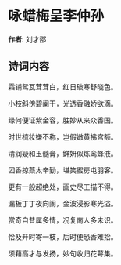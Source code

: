 # 咏蜡梅呈李仲孙

**作者**: 刘才邵

## 诗词内容

霜铺鸳瓦茸茸白，红日破寒舒晓色。

小枝斜傍碧阑干，光透香融娇欲滴。

缘何便证紫金容，胜妙从来众香国。

时世梳妆嫌不称，岂假嫩黄拂宫额。

清润疑和玉髓膏，鲜妍似炼鸾蜂液。

团香掠蘂太辛勤，堪笑蜜房屯羽客。

更有一般超绝处，画史尽工描不得。

漏板丁丁夜向阑，金波浸影寒光溢。

赏奇自昔属多情，况复南人多未识。

恰及开时寄一枝，后时便恐香难拾。

须藉高才与发扬，妙句收归花萼集。

